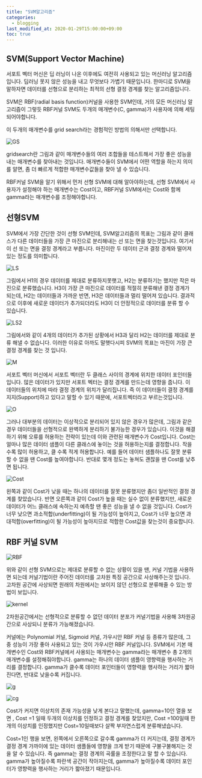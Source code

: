 ```yaml
---
title: "SVM알고리즘"
categories: 
  - blogging
last_modified_at: 2020-01-29T15:00:00+09:00
toc: true
---
```


## SVM(Support Vector Machine) ##

서포트 벡터 머신은 딥 러닝이 나온 이후에도 여전히 사용되고 있는 머신러닝 알고리즘입니다.
딥러닝 못지 않은 성능을 내고 무엇보다 가볍기 때문입니다.
한마디로 SVM을 말하자면 데이터를 선형으로 분리하는 최적의 선형 결정 경계를 찾는 알고리즘입니다.

SVM은 RBF(radial basis function)커널을 사용한 SVM인데,
거의 모든 머신러닝 알고리즘이 그렇듯 RBF커널 SVM도 두개의 매개변수(C, gamma)가 사용자에 의해
세팅 되어야합니다.

이 두개의 매개변수를 grid search라는 경험적인 방법의 의해서만 선택합니다.

![GS](https://user-images.githubusercontent.com/58400107/148206556-04829c17-89b7-4394-b937-803250f300c4.png)



gridsearch란 그림과 같이 매개변수들의 여러 조합들을 테스트해서 가장 좋은 성능을 내는
매개변수를 찾아내는 것입니다.
매개변수들이 SVM에서 어떤 역할을 하는지 의미를 알면,
좀 더 빠르게 적합한 매개변수값들을 찾아 낼 수 있습니다.

RBF커널 SVM을 알기 위해서 먼저 선형 SVM에 대해 알아야하는데,
선형 SVM에서 사용자가 설정해야 하는 매개변수는 Cost이고, RBF커널 SVM에서는 Cost와 함께 gamma라는 매개변수를
조정해야합니다.

## 선형SVM ##

SVM에서 가장 간단한 것이 선형 SVM인데,
SVM알고리즘의 목표는 그림과 같이 클래스가 다른 데이터들을 가장 큰 마진으로 분리해내는 선 또는 면을
찾는것입니다. 여기서 이 선 또는 면을 결정 경계라고 부릅니다.
마진이란 두 데이터 군과 결정 경계와 떨어져있는 정도를 의미합니다.

![LS](https://user-images.githubusercontent.com/58400107/148206642-e0267f0d-69bd-4335-856e-ee3c4aaa239e.png)

그림에서 H1의 경우 데이터를 제대로 분류하지못햇고,
H2는 분류하기는 했지만 작은 마진으로 분류했습니다.
H3이 가장 큰 마진으로 데이터를 적절히 분류해낸 결정 경계가 되는데,
H2는 데이터들과 가까운 반면, H3은 데이터들과 멀리 떨어져 있습니다.
결과적으로 이후에 새로운 데이터가 추가되더라도 H3이 더 안정적으로 데이터를 분류 할 수 있습니다.

![LS2](https://user-images.githubusercontent.com/58400107/148206651-fb008263-2251-4067-b69a-ecec56151aa0.png)

그림에서와 같이 4개의 데이터가 추가된 상황에서 H3과 달리 H2는 데이터를
제대로 분류 해낼 수 없습니다.
이러한 이유로 아까도 말햇다시피 SVM의 목표는 마진이 가장 큰 결정 경계를 찾는 것 입니다.

![M](https://user-images.githubusercontent.com/58400107/148206712-7a1d0b95-fb49-4237-aaf2-34967eafe9dc.png)

서포트 벡터 머신에서 서포트 벡터란 두 클래스 사이의 경계에 위치한 데이터 포인터들입니다.
많은 데이터가 있지만 서포트 벡터는 결정 경계를 만드는데 영향을 줍니다.
이 데이터들의 위치에 따라 결정 경계의 위치가 달리집니다.
즉 이 데이터들이 결정 경계를 지지(Support)하고 있다고 말할 수 있기 때문에,
서포트벡터라고 부르는것입니다.

![O](https://user-images.githubusercontent.com/58400107/148206724-477c4519-6428-4756-801d-6900664c92cb.png)

그러나 대부분의 데이터는 이상적으로 분리되어 있지 않은 경우가 많은데,
그림과 같은 경우 데이터들을 선형적으로 완벽하게 분리하기 불가능한 경우가 있습니다.
이것을 해결하기 위해 오류를 허용하는 전략이 있는데 이와 관련된 매개변수가 Cost입니다.
Cost는 얼마나 많은 데이터 샘플이 다른 클래스에 놓이는 것을 허용하는지를 결정합니다.
작을 수록 많이 허용하고, 클 수록 적게 허용합니다.
예를 들어 데이터 샘플하나도 잘못 분류할 수 없을 땐 Cost를 높여야합니다.
반대로 몇개 정도는 놓쳐도 괜찮을 땐 Cost를 낮추면 됩니다.

![Cost](https://user-images.githubusercontent.com/58400107/148206824-84a9b6aa-040d-4977-bcce-0d4424898a64.png)

왼쪽과 같이 Cost가 낮을 때는 하나의 데이터를 잘못 분류했지만 좀더 일반적인 결정 경계를 찾았습니다.
반면 오른쪽과 같이 Cost가 높을 때는 실수 없이 분류했지만, 
새로운 데이터가 어느 클래스에 속하는지 예측할 땐 좋은 성능을 낼 수 없을 것입니다.
Cost가 너무 낮으면 과소적합(underfitting)이 될 가능성이 높아지고,
Cost가 너무 높으면 과대적합(overfitting)이 될 가능성이 높아지므로 적합한 Cost값을 찾는것이 중요합니다.

## RBF 커널 SVM ##

![RBF](https://user-images.githubusercontent.com/58400107/148206803-f9b13dc5-bcdf-464b-bee1-302a5b9f62a7.png)

위와 같이 선형 SVM으로는 제대로 분류할 수 없는 상황이 있을 땐,
커널 기법을 사용하면 되는데
커널기법이란 주어진 데이터를 고차원 특징 공간으로 사상해주는것 입니다.
고차원 공간에 사상되면 원래의 차원에서는 보이지 않던 선형으로 분류해줄 수 있는 방법이 보입니다.


![kernel](https://user-images.githubusercontent.com/58400107/148206855-d9c5f357-2d64-49fd-a10e-0228004aa57c.png)

2차원공간에서는 선형적으로 분류할 수 없던 데이터 분포가 커널기법을 사용해 3차원공간으로 사상되니
분류가 가능해졌습니다.

커널에는 Polynomial 커널, Sigmoid 커널, 가우시안 RBF 커널 등 종류가 많은데,
그 중 성능이 가장 좋아 사용되고 있는 것이 가우시안 RBF 커널입니다.
SVM에서 기본 매개변수인 Cost와 RBF커널에서 사용되는 매개변수는 gamma라는 매개변수
총 2개의 매개변수를 설정해줘야합니다.
gamma는 하나의 데이터 샘플이 영향력을 행사하는 거리를 결정합니다.
gamma가 클수록 데이터 포인터들이 영향력을 행사하는 거리가 짧아진다면,
반대로 낮을수록 커집니다.

![g](https://user-images.githubusercontent.com/58400107/148206996-aed28eb7-2315-4184-a964-fac25c80081f.png)


![cg](https://user-images.githubusercontent.com/58400107/148207020-667e1083-ba18-4ee1-90a1-d4b28eb64b0d.png)

Cost가 커지면 이상치의 존재 가능성을 낮게 본다고 말했는데,
gamma=10인 열을 보면 ,
Cost =1 일때 두개의 이상치를 인정하고 결정 경계를 찾았지만,
Cost =100일때 한개의 이상치를 인정했지만 Cost=10일때보다 살짝 부자연스럽게 분류해냈습니다.


Cost=1인 행을 보면,
왼쪽에서 오른쪽으로 갈수록 gamma가 더 커지는데,
결정 경계가 결정 경계 가까이에 있는 데이터 샘플들에 영향을 크게 받기 때문에 
구불구불해지는 것을 알 수 있습니다.
즉 gamma는 결정 경계의 곡률을 조정한다고 말 할 수 있습니다.
gamma가 높아질수록 파란색 공간이 작아지는데,
gamma가 높아질수록 데이터 포인터가 영향력을 행사하는 거리가 짧아졌기 때문입니다.





 




